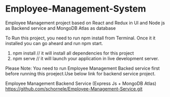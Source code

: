 # Employee-Management-System
Employee Management project based on React and Redux in UI and Node js as Backend service and MongoDB Atlas as database

To Run this project, you need to run npm install from Terminal. Once it it installed you can go aheard and run npm start.

1. npm install // it will install all dependencies for this project
2. npm serve // it will launch your application in live development server.

Please Note: You need to run Employee Management Backed service first before running this proeject.Use below link for backend service project.

Employee Management Backend Service (Express Js + MongoDB Atlas)
https://github.com/schornele/Employee-Management-Service.git
